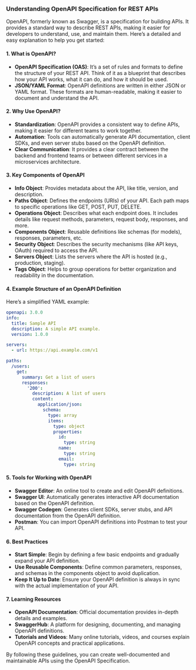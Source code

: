 ### Understanding OpenAPI Specification for REST APIs

OpenAPI, formerly known as Swagger, is a specification for building APIs. It provides a standard way to describe REST APIs, making it easier for developers to understand, use, and maintain them. Here’s a detailed and easy explanation to help you get started:

#### 1. **What is OpenAPI?**
   - **OpenAPI Specification (OAS)**: It’s a set of rules and formats to define the structure of your REST API. Think of it as a blueprint that describes how your API works, what it can do, and how it should be used.
   - **JSON/YAML Format**: OpenAPI definitions are written in either JSON or YAML format. These formats are human-readable, making it easier to document and understand the API.

#### 2. **Why Use OpenAPI?**
   - **Standardization**: OpenAPI provides a consistent way to define APIs, making it easier for different teams to work together.
   - **Automation**: Tools can automatically generate API documentation, client SDKs, and even server stubs based on the OpenAPI definition.
   - **Clear Communication**: It provides a clear contract between the backend and frontend teams or between different services in a microservices architecture.

#### 3. **Key Components of OpenAPI**
   - **Info Object**: Provides metadata about the API, like title, version, and description.
   - **Paths Object**: Defines the endpoints (URIs) of your API. Each path maps to specific operations like GET, POST, PUT, DELETE.
   - **Operations Object**: Describes what each endpoint does. It includes details like request methods, parameters, request body, responses, and more.
   - **Components Object**: Reusable definitions like schemas (for models), responses, parameters, etc.
   - **Security Object**: Describes the security mechanisms (like API keys, OAuth) required to access the API.
   - **Servers Object**: Lists the servers where the API is hosted (e.g., production, staging).
   - **Tags Object**: Helps to group operations for better organization and readability in the documentation.

#### 4. **Example Structure of an OpenAPI Definition**

Here’s a simplified YAML example:

```yaml
openapi: 3.0.0
info:
  title: Sample API
  description: A simple API example.
  version: 1.0.0

servers:
  - url: https://api.example.com/v1

paths:
  /users:
    get:
      summary: Get a list of users
      responses:
        '200':
          description: A list of users
          content:
            application/json:
              schema:
                type: array
                items:
                  type: object
                  properties:
                    id:
                      type: string
                    name:
                      type: string
                    email:
                      type: string
```

#### 5. **Tools for Working with OpenAPI**
   - **Swagger Editor**: An online tool to create and edit OpenAPI definitions.
   - **Swagger UI**: Automatically generates interactive API documentation based on the OpenAPI definition.
   - **Swagger Codegen**: Generates client SDKs, server stubs, and API documentation from the OpenAPI definition.
   - **Postman**: You can import OpenAPI definitions into Postman to test your API.

#### 6. **Best Practices**
   - **Start Simple**: Begin by defining a few basic endpoints and gradually expand your API definition.
   - **Use Reusable Components**: Define common parameters, responses, and schemas in the components object to avoid duplication.
   - **Keep It Up to Date**: Ensure your OpenAPI definition is always in sync with the actual implementation of your API.

#### 7. **Learning Resources**
   - **OpenAPI Documentation**: Official documentation provides in-depth details and examples.
   - **SwaggerHub**: A platform for designing, documenting, and managing OpenAPI definitions.
   - **Tutorials and Videos**: Many online tutorials, videos, and courses explain OpenAPI concepts and practical applications.

By following these guidelines, you can create well-documented and maintainable APIs using the OpenAPI Specification.
